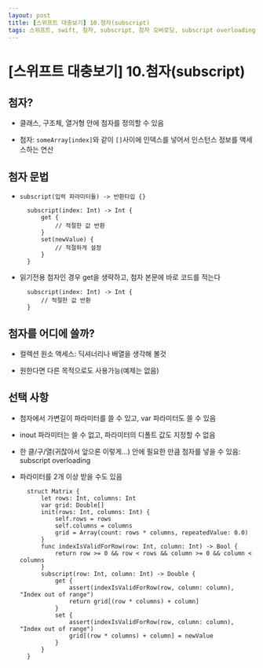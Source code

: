```yaml
---
layout: post
title: [스위프트 대충보기] 10.첨자(subscript)
tags: 스위프트, swift, 첨자, subscript, 첨자 오버로딩, subscript overloading
---
```

# [스위프트 대충보기] 10.첨자(subscript)

## 첨자?

- 클래스, 구조체, 열거형 안에 첨자를 정의할 수 있음

- 첨자: `someArray[index]`와 같이 `[]`사이에 인덱스를 넣어서 인스턴스 정보를 액세스하는 연산

## 첨자 문법

- `subscript(입력 파라미터들) -> 반환타입 {} `

        subscript(index: Int) -> Int {
            get {
                // 적절한 값 반환
            }
            set(newValue) {
                // 적절하게 설정
            }
        }

- 읽기전용 첨자인 경우 get을 생략하고, 첨자 본문에 바로 코드를 적는다

        subscript(index: Int) -> Int {
            // 적절한 값 반환
        }

## 첨자를 어디에 쓸까?

- 컬렉션 원소 액세스: 딕셔너리나 배열을 생각해 볼것

- 원한다면 다른 목적으로도 사용가능(예제는 없음)

## 선택 사항

- 첨자에서 가변길이 파라미터를 쓸 수 있고, var 파라미터도 쓸 수 있음

- inout 파라미터는 쓸 수 없고, 파라미터의 디폴트 값도 지정할 수 없음

- 한 클/구/열(귀찮아서 앞으론 이렇게...) 안에 필요한 만큼 첨자를 넣을 수 있음: subscript overloading

- 파라미터를 2개 이상 받을 수도 있음

        struct Matrix {
            let rows: Int, columns: Int
            var grid: Double[]
            init(rows: Int, columns: Int) {
                self.rows = rows
                self.columns = columns
                grid = Array(count: rows * columns, repeatedValue: 0.0)
            }
            func indexIsValidForRow(row: Int, column: Int) -> Bool {
                return row >= 0 && row < rows && column >= 0 && column < columns
            }
            subscript(row: Int, column: Int) -> Double {
                get {
                    assert(indexIsValidForRow(row, column: column), "Index out of range")
                    return grid[(row * columns) + column]
                }
                set {
                    assert(indexIsValidForRow(row, column: column), "Index out of range")
                    grid[(row * columns) + column] = newValue
                }
            }
        }

